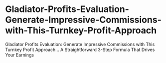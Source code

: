 # Gladiator-Profits-Evaluation-Generate-Impressive-Commissions-with-This-Turnkey-Profit-Approach
Gladiator Profits Evaluation: Generate Impressive Commissions with This Turnkey Profit Approach... A Straightforward 3-Step Formula That Drives Your Earnings
